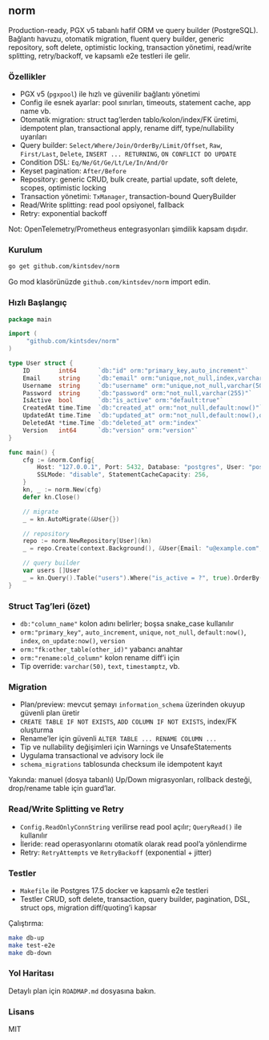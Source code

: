 ## norm

Production-ready, PGX v5 tabanlı hafif ORM ve query builder (PostgreSQL). Bağlantı havuzu, otomatik migration, fluent query builder, generic repository, soft delete, optimistic locking, transaction yönetimi, read/write splitting, retry/backoff, ve kapsamlı e2e testleri ile gelir.

### Özellikler
- PGX v5 (`pgxpool`) ile hızlı ve güvenilir bağlantı yönetimi
- Config ile esnek ayarlar: pool sınırları, timeouts, statement cache, app name vb.
- Otomatik migration: struct tag’lerden tablo/kolon/index/FK üretimi, idempotent plan, transactional apply, rename diff, type/nullability uyarıları
- Query builder: `Select/Where/Join/OrderBy/Limit/Offset`, `Raw`, `First/Last`, `Delete`, `INSERT ... RETURNING`, `ON CONFLICT DO UPDATE`
- Condition DSL: `Eq/Ne/Gt/Ge/Lt/Le/In/And/Or`
- Keyset pagination: `After/Before`
- Repository: generic CRUD, bulk create, partial update, soft delete, scopes, optimistic locking
- Transaction yönetimi: `TxManager`, transaction-bound QueryBuilder
- Read/Write splitting: read pool opsiyonel, fallback
- Retry: exponential backoff

Not: OpenTelemetry/Prometheus entegrasyonları şimdilik kapsam dışıdır.

### Kurulum

```bash
go get github.com/kintsdev/norm
```

Go mod klasörünüzde `github.com/kintsdev/norm` import edin.

### Hızlı Başlangıç

```go
package main

import (
     "github.com/kintsdev/norm"
)

type User struct {
    ID        int64      `db:"id" orm:"primary_key,auto_increment"`
    Email     string     `db:"email" orm:"unique,not_null,index,varchar(255)"`
    Username  string     `db:"username" orm:"unique,not_null,varchar(50)"`
    Password  string     `db:"password" orm:"not_null,varchar(255)"`
    IsActive  bool       `db:"is_active" orm:"default:true"`
    CreatedAt time.Time  `db:"created_at" orm:"not_null,default:now()"`
    UpdatedAt time.Time  `db:"updated_at" orm:"not_null,default:now(),on_update:now()"`
    DeletedAt *time.Time `db:"deleted_at" orm:"index"`
    Version   int64      `db:"version" orm:"version"`
}

func main() {
    cfg := &norm.Config{
        Host: "127.0.0.1", Port: 5432, Database: "postgres", User: "postgres", Password: "postgres",
        SSLMode: "disable", StatementCacheCapacity: 256,
    }
    kn, _ := norm.New(cfg)
    defer kn.Close()

    // migrate
    _ = kn.AutoMigrate(&User{})

    // repository
    repo := norm.NewRepository[User](kn)
    _ = repo.Create(context.Background(), &User{Email: "u@example.com", Username: "u", Password: "x"})

    // query builder
    var users []User
    _ = kn.Query().Table("users").Where("is_active = ?", true).OrderBy("id ASC").Limit(10).Find(context.Background(), &users)
}
```

### Struct Tag’leri (özet)
- `db:"column_name"` kolon adını belirler; boşsa snake_case kullanılır
- `orm:"primary_key"`, `auto_increment`, `unique`, `not_null`, `default:now()`, `index`, `on_update:now()`, `version`
- `orm:"fk:other_table(other_id)"` yabancı anahtar
- `orm:"rename:old_column"` kolon rename diff’i için
- Tip override: `varchar(50)`, `text`, `timestamptz`, vb.

### Migration
- Plan/preview: mevcut şemayı `information_schema` üzerinden okuyup güvenli plan üretir
- `CREATE TABLE IF NOT EXISTS`, `ADD COLUMN IF NOT EXISTS`, index/FK oluşturma
- Rename’ler için güvenli `ALTER TABLE ... RENAME COLUMN ...`
- Tip ve nullability değişimleri için Warnings ve UnsafeStatements
- Uygulama transactional ve advisory lock ile
- `schema_migrations` tablosunda checksum ile idempotent kayıt

Yakında: manuel (dosya tabanlı) Up/Down migrasyonları, rollback desteği, drop/rename table için guard’lar.

### Read/Write Splitting ve Retry
- `Config.ReadOnlyConnString` verilirse read pool açılır; `QueryRead()` ile kullanılır
- İleride: read operasyonlarını otomatik olarak read pool’a yönlendirme
- Retry: `RetryAttempts` ve `RetryBackoff` (exponential + jitter)

### Testler
- `Makefile` ile Postgres 17.5 docker ve kapsamlı e2e testleri
- Testler CRUD, soft delete, transaction, query builder, pagination, DSL, struct ops, migration diff/quoting’i kapsar

Çalıştırma:

```bash
make db-up
make test-e2e
make db-down
```

### Yol Haritası
Detaylı plan için `ROADMAP.md` dosyasına bakın.

### Lisans
MIT


